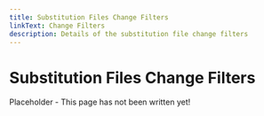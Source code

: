 ```yaml
---
title: Substitution Files Change Filters
linkText: Change Filters
description: Details of the substitution file change filters
---
```


# Substitution Files Change Filters

Placeholder - This page has not been written yet!
